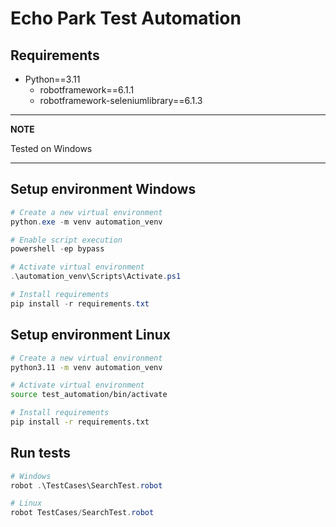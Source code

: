 # Echo Park Test Automation

## Requirements
- Python==3.11
    - robotframework==6.1.1
    - robotframework-seleniumlibrary==6.1.3

---
**NOTE**

Tested on Windows

---

## Setup environment Windows
```powershell
# Create a new virtual environment
python.exe -m venv automation_venv

# Enable script execution
powershell -ep bypass

# Activate virtual environment
.\automation_venv\Scripts\Activate.ps1

# Install requirements
pip install -r requirements.txt
```


## Setup environment Linux
```bash
# Create a new virtual environment
python3.11 -m venv automation_venv

# Activate virtual environment
source test_automation/bin/activate

# Install requirements
pip install -r requirements.txt
```

## Run tests
```powershell
# Windows
robot .\TestCases\SearchTest.robot 

# Linux
robot TestCases/SearchTest.robot 
```
